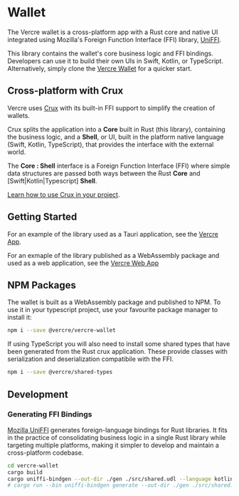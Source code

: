 # Wallet

The Vercre wallet is a cross-platform app with a Rust core and native UI integrated
using Mozilla's Foreign Function Interface (FFI) library,
[UniFFI](https://mozilla.github.io/uniffi-rs).

This library contains the wallet's core business logic and FFI bindings. Developers can
use it to build their own UIs in Swift, Kotlin, or TypeScript. Alternatively, simply
clone the [Vercre Wallet](<https://github.com/vercre/vercre/vercre-wallet/examples/app>) for a quicker start.

## Cross-platform with Crux

Vercre uses [Crux](<https://redbadger.github.io/crux/overview.html>) with its built-in
FFI support to simplify the creation of wallets.

Crux splits the application into a **Core** built in Rust (this library), containing the
business logic, and a **Shell**, or UI, built in the platform native language (Swift,
Kotlin, TypeScript), that provides the interface with the external world.

The **Core : Shell** interface is a Foreign Function Interface (FFI) where simple
data structures are passed both ways between the Rust **Core** and [Swift|Kotlin|Typescript]
**Shell**.

[Learn how to use Crux in your project](https://redbadger.github.io/crux).

## Getting Started

For an example of the library used as a Tauri application, see the [Vercre App](<https://github.com/vercre/vercre/vercre-wallet/examples/app>).

For an exmaple of the library published as a WebAssembly package and used as a web application, see the [Vercre Web App](<https://github.com/vercre/vercre/vercre-wallet/examples/web>)

## NPM Packages

The wallet is built as a WebAssembly package and published to NPM. To use it in your typescript project, use your favourite package manager to install it:

```bash
npm i --save @vercre/vercre-wallet
```

If using TypeScript you will also need to install some shared types that have been generated from the Rust crux application. These provide classes with serialization and deserialization compatibile with the FFI.

```bash
npm i --save @vercre/shared-types
```

## Development

### Generating FFI Bindings

[Mozilla UniFFI](https://mozilla.github.io/uniffi-rs) generates foreign-language bindings
for Rust libraries. It fits in the practice of consolidating business logic in a single
Rust library while targeting multiple platforms, making it simpler to develop and maintain
a cross-platform codebase.

```bash
cd vercre-wallet
cargo build
cargo uniffi-bindgen --out-dir ./gen ./src/shared.udl --language kotlin --language swift
# cargo run --bin uniffi-bindgen generate --out-dir ./gen ./src/shared.udl --language kotlin --language swift
```
